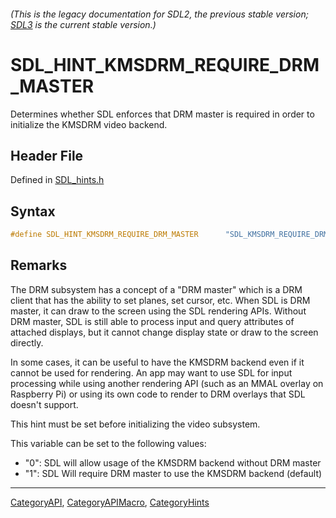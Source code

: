 ###### (This is the legacy documentation for SDL2, the previous stable version; [SDL3](https://wiki.libsdl.org/SDL3/) is the current stable version.)
# SDL_HINT_KMSDRM_REQUIRE_DRM_MASTER

Determines whether SDL enforces that DRM master is required in order to initialize the KMSDRM video backend.

## Header File

Defined in [SDL_hints.h](https://github.com/libsdl-org/SDL/blob/SDL2/include/SDL_hints.h)

## Syntax

```c
#define SDL_HINT_KMSDRM_REQUIRE_DRM_MASTER      "SDL_KMSDRM_REQUIRE_DRM_MASTER"
```

## Remarks

The DRM subsystem has a concept of a "DRM master" which is a DRM client
that has the ability to set planes, set cursor, etc. When SDL is DRM
master, it can draw to the screen using the SDL rendering APIs. Without DRM
master, SDL is still able to process input and query attributes of attached
displays, but it cannot change display state or draw to the screen
directly.

In some cases, it can be useful to have the KMSDRM backend even if it
cannot be used for rendering. An app may want to use SDL for input
processing while using another rendering API (such as an MMAL overlay on
Raspberry Pi) or using its own code to render to DRM overlays that SDL
doesn't support.

This hint must be set before initializing the video subsystem.

This variable can be set to the following values:

- "0": SDL will allow usage of the KMSDRM backend without DRM master
- "1": SDL Will require DRM master to use the KMSDRM backend (default)

----
[CategoryAPI](CategoryAPI), [CategoryAPIMacro](CategoryAPIMacro), [CategoryHints](CategoryHints)

